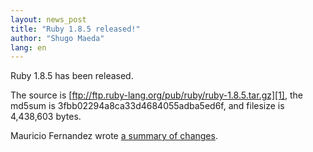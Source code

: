 ```yaml
---
layout: news_post
title: "Ruby 1.8.5 released!"
author: "Shugo Maeda"
lang: en
---
```


Ruby 1.8.5 has been released.

The source is [ftp://ftp.ruby-lang.org/pub/ruby/ruby-1.8.5.tar.gz][1],
the md5sum is 3fbb02294a8ca33d4684055adba5ed6f, and filesize is
4,438,603 bytes.

Mauricio Fernandez wrote [a summary of changes][2].



[1]: ftp://ftp.ruby-lang.org/pub/ruby/ruby-1.8.5.tar.gz 
[2]: http://eigenclass.org/hiki.rb?ruby+1.8.5+changelog 
